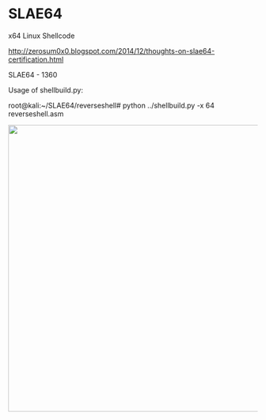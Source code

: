 SLAE64
======
x64 Linux Shellcode

http://zerosum0x0.blogspot.com/2014/12/thoughts-on-slae64-certification.html

SLAE64 - 1360

Usage of shellbuild.py:

root@kali:~/SLAE64/reverseshell# python ../shellbuild.py -x 64 reverseshell.asm

<img src="https://i.imgur.com/TWAptHa.jpg" width="664" height="580">
